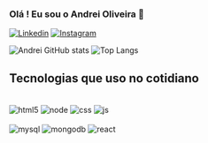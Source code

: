 ### Olá ! Eu sou o Andrei Oliveira 👋
[![Linkedin](https://img.shields.io/badge/LinkedIn-0077B5?style=for-the-badge&logo=linkedin&logoColor=white)](https://www.linkedin.com/in/andrei-oliveira-48516b244)
[![Instagram](https://img.shields.io/badge/Instagram-E4409?style=for-the-badge&logo=instagram&logoColor=WHITE)](https://www.instagram.com/andrei_oliveira04/)


![Andrei GitHub stats](https://github-readme-stats.vercel.app/api?username=andrei-oliveira2004&theme=dark&show_icons=dracula)  ![Top Langs](https://github-readme-stats.vercel.app/api/top-langs/?username=andrei-oliveira2004&size_weight=0.5&count_weight=0.5)

## Tecnologias que uso no cotidiano

<div style ="display: inline_block"><br/> 
  <img align="center" alt="html5" src="https://img.shields.io/badge/HTML5-E34F26?style=for-the-badge&logo=html5&logoColor=white">
  <img align="center" alt="node" src="https://img.shields.io/badge/Node.js-43853D?style=for-the-badge&logo=node.js&logoColor=white">
  <img align="center" alt="css" src="https://img.shields.io/badge/CSS3-1572B6?style=for-the-badge&logo=css3&logoColor=white">
  <img align="center" alt="js" src="https://img.shields.io/badge/JavaScript-F7DF1E?style=for-the-badge&logo=javascript&logoColor=black">
</div>
<div style ="display: inline_block"><br/> 
  <img align="center" alt="mysql" src="https://img.shields.io/badge/MySQL-00000F?style=for-the-badge&logo=mysql&logoColor=white">
  <img align="center" alt="mongodb" src="https://img.shields.io/badge/MongoDB-4EA94B?style=for-the-badge&logo=mongodb&logoColor=white">
  <img align="center" alt="react" src="https://img.shields.io/badge/React-20232A?style=for-the-badge&logo=react&logoColor=61DAFB">
</div>

